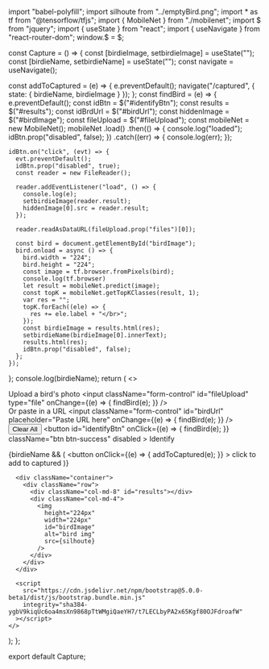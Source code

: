 import "babel-polyfill";
import silhoute from "../emptyBird.png";
import * as tf from "@tensorflow/tfjs";
import { MobileNet } from "./mobilenet";
import $ from "jquery";
import { useState } from "react";
import { useNavigate } from "react-router-dom";
window.$ = $;

const Capture = () => {
  const [birdieImage, setbirdieImage] = useState("");
  const [birdieName, setbirdieName] = useState("");
  const navigate = useNavigate();

  const addToCaptured = (e) => {
    e.preventDefault();
    navigate("/captured", { state: { birdieName, birdieImage } });
  };
  const findBird = (e) => {
    e.preventDefault();
    const idBtn = $("#identifyBtn");
    const results = $("#results");
    const idBrdUrl = $("#birdUrl");
    const hiddenImage = $("#birdImage");
    const fileUpload = $("#fileUpload");
    const mobileNet = new MobileNet();
    mobileNet
      .load()
      .then(() => {
        console.log("loaded");
        idBtn.prop("disabled", false);
      })
      .catch((err) => {
        console.log(err);
      });

    idBtn.on("click", (evt) => {
      evt.preventDefault();
      idBtn.prop("disabled", true);
      const reader = new FileReader();

      reader.addEventListener("load", () => {
        console.log(e);
        setbirdieImage(reader.result);
        hiddenImage[0].src = reader.result;
      });

      reader.readAsDataURL(fileUpload.prop("files")[0]);

      const bird = document.getElementById("birdImage");
      bird.onload = async () => {
        bird.width = "224";
        bird.height = "224";
        const image = tf.browser.fromPixels(bird);
        console.log(tf.browser)
        let result = mobileNet.predict(image);
        const topK = mobileNet.getTopKClasses(result, 1);
        var res = "";
        topK.forEach((ele) => {
          res += ele.label + "</br>";
        });
        const birdieImage = results.html(res);
        setbirdieName(birdieImage[0].innerText);
        results.html(res);
        idBtn.prop("disabled", false);
      };
    });
  };
  console.log(birdieName);
  return (
    <>
      <link
        href="https://cdn.jsdelivr.net/npm/bootstrap@5.0.0-beta1/dist/css/bootstrap.min.css"
        rel="stylesheet"
      />
      <div className="container">
        <div className="row">
          <div className="col-md-8 text-left">
            <form>
              <div className="form-group mb-3">
                <label htmlFor="fileUpload">Upload a bird's photo</label>
                <input
                  className="form-control"
                  id="fileUpload"
                  type="file"
                  onChange={(e) => {
                    findBird(e);
                  }}
                />
              </div>
              <div className="form-group mb-3">
                <label htmlFor="birdUrl">Or paste in a URL</label>
                <input
                  className="form-control"
                  id="birdUrl"
                  placeholder="Paste URL here"
                  onChange={(e) => {
                    findBird(e);
                  }}
                />
              </div>
              <button id="clearAllBtn" className="btn btn-danger">
                Clear All
              </button>
              <button
                id="identifyBtn"
                onClick={(e) => {
                  findBird(e);
                }}
                className="btn btn-success"
                disabled
              >
                Identify
              </button>
            </form>
            {birdieName && (
              <button
                onClick={(e) => {
                  addToCaptured(e);
                }}
              >
                click to add to captured
              </button>
            )}
          </div>
        </div>
      </div>

      <div className="container">
        <div className="row">
          <div className="col-md-8" id="results"></div>
          <div className="col-md-4">
            <img
              height="224px"
              width="224px"
              id="birdImage"
              alt="bird img"
              src={silhoute}
            />
          </div>
        </div>
      </div>

      <script
        src="https://cdn.jsdelivr.net/npm/bootstrap@5.0.0-beta1/dist/js/bootstrap.bundle.min.js"
        integrity="sha384-ygbV9kiqUc6oa4msXn9868pTtWMgiQaeYH7/t7LECLbyPA2x65Kgf80OJFdroafW"
      ></script>
    </>
  );
};

export default Capture;
